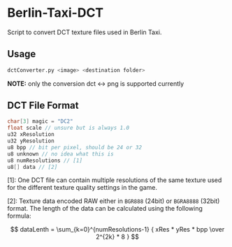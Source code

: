 # Berlin-Taxi-DCT

Script to convert DCT texture files used in Berlin Taxi.

## Usage
```bash
dctConverter.py <image> <destination folder>
```
**NOTE:** only the conversion dct <-> png is supported currently

## DCT File Format

```c
char[3] magic = "DC2"
float scale // unsure but is always 1.0
u32 xResolution
u32 yResolution
u8 bpp // bit per pixel, should be 24 or 32
u8 unknown // no idea what this is
u8 numResolutions // [1]
u8[] data // [2]
```
[1]:
One DCT file can contain multiple resolutions of the same texture used for the different texture quality settings in the game.

[2]:
Texture data encoded RAW either in `BGR888` (24bit) or `BGRA8888` (32bit) format.
The length of the data can be calculated using the following formula:

$$ dataLenth = \sum_{k=0}^{numResolutions-1} { xRes * yRes * bpp \over 2^{2k} * 8 } $$

